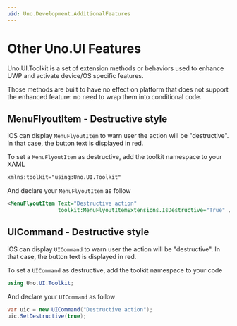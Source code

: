 ```yaml
---
uid: Uno.Development.AdditionalFeatures
---
```


# Other Uno.UI Features

Uno.UI.Toolkit is a set of extension methods or behaviors used to enhance UWP and activate device/OS specific features.

Those methods are built to have no effect on platform that does not support the enhanced feature: no need to wrap them into conditional code.

## MenuFlyoutItem - Destructive style

iOS can display `MenuFlyoutItem` to warn user the action will be "destructive". In that case, the button text is displayed in red.

To set a `MenuFlyoutItem` as destructive, add the toolkit namespace to your XAML

```xml
xmlns:toolkit="using:Uno.UI.Toolkit"
```

And declare your `MenuFlyoutItem` as follow

```xml
<MenuFlyoutItem Text="Destructive action"
                toolkit:MenuFlyoutItemExtensions.IsDestructive="True" />
```

## UICommand - Destructive style

iOS can display `UICommand` to warn user the action will be "destructive". In that case, the button text is displayed in red.

To set a `UICommand` as destructive, add the toolkit namespace to your code

```csharp
using Uno.UI.Toolkit;
```

And declare your `UICommand` as follow

```csharp
var uic = new UICommand("Destructive action");
uic.SetDestructive(true);
```
